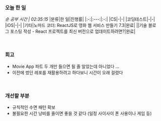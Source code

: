 ### 오늘 한 일
_순 공부 시간 | 02:35:15_
|분류|한 일|진행률|
|:-:|:---:|:-:|
|CS|-|-|
|코딩테스트|-|-|
|iOS|-|-|
|기타|노마드 코더: ReactJS로 영화 웹 서비스 만들기 7.3|완료|
||기술 블로그 포스팅 작성 - React 프로젝트를 최신 버전으로 업데이트하려면?|완료|

<br>

### 회고
- Movie App 파트 두 개만 들으면 될 줄 알았는데 아니었다 ...
- 이전에 썼던 레포를 재활용하려고 하다보니 시간이 오래 걸렸다

<br>

### 개선할 부분
- 규칙적인 수면 패턴 확보
- 불필요한 시간 낭비를 줄이면 좋을 것 같다 (일정 사이사이 폰 사용이나 게임 등)
